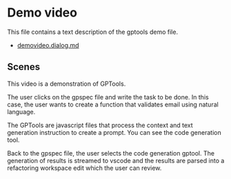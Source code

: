 # Demo video

This file contains a text description of the gptools demo file.
-   [demovideo.dialog.md](demovideo.dialog.md)

## Scenes

This video is a demonstration of GPTools.

The user clicks on the gpspec file and write the task to be done. In this case, the user wants to create a function that validates email using natural language.

The GPTools are javascript files that process the context and text generation instruction to create a prompt. You can see the code generation tool.

Back to the gpspec file, the user selects the code generation gptool. The generation of results is streamed to vscode and the results are parsed into a refactoring workspace edit
which the user can review.
